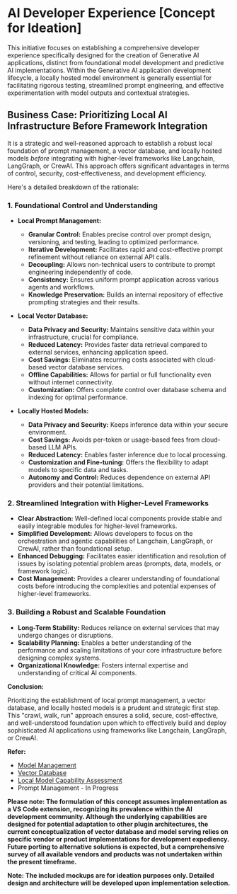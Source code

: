 # AI Developer Experience [Concept for Ideation]

This initiative focuses on establishing a comprehensive developer experience specifically designed for the creation of Generative AI applications, distinct from foundational model development and predictive AI implementations. Within the Generative AI application development lifecycle, a locally hosted model environment is generally essential for facilitating rigorous testing, streamlined prompt engineering, and effective experimentation with model outputs and contextual strategies.

## Business Case: Prioritizing Local AI Infrastructure Before Framework Integration

It is a strategic and well-reasoned approach to establish a robust local foundation of prompt management, a vector database, and locally hosted models *before* integrating with higher-level frameworks like Langchain, LangGraph, or CrewAI. This approach offers significant advantages in terms of control, security, cost-effectiveness, and development efficiency.

Here's a detailed breakdown of the rationale:

### 1. Foundational Control and Understanding

* **Local Prompt Management:**
    * **Granular Control:** Enables precise control over prompt design, versioning, and testing, leading to optimized performance.
    * **Iterative Development:** Facilitates rapid and cost-effective prompt refinement without reliance on external API calls.
    * **Decoupling:** Allows non-technical users to contribute to prompt engineering independently of code.
    * **Consistency:** Ensures uniform prompt application across various agents and workflows.
    * **Knowledge Preservation:** Builds an internal repository of effective prompting strategies and their results.

* **Local Vector Database:**
    * **Data Privacy and Security:** Maintains sensitive data within your infrastructure, crucial for compliance.
    * **Reduced Latency:** Provides faster data retrieval compared to external services, enhancing application speed.
    * **Cost Savings:** Eliminates recurring costs associated with cloud-based vector database services.
    * **Offline Capabilities:** Allows for partial or full functionality even without internet connectivity.
    * **Customization:** Offers complete control over database schema and indexing for optimal performance.

* **Locally Hosted Models:**
    * **Data Privacy and Security:** Keeps inference data within your secure environment.
    * **Cost Savings:** Avoids per-token or usage-based fees from cloud-based LLM APIs.
    * **Reduced Latency:** Enables faster inference due to local processing.
    * **Customization and Fine-tuning:** Offers the flexibility to adapt models to specific data and tasks.
    * **Autonomy and Control:** Reduces dependence on external API providers and their potential limitations.

### 2. Streamlined Integration with Higher-Level Frameworks

* **Clear Abstraction:** Well-defined local components provide stable and easily integrable modules for higher-level frameworks.
* **Simplified Development:** Allows developers to focus on the orchestration and agentic capabilities of Langchain, LangGraph, or CrewAI, rather than foundational setup.
* **Enhanced Debugging:** Facilitates easier identification and resolution of issues by isolating potential problem areas (prompts, data, models, or framework logic).
* **Cost Management:** Provides a clearer understanding of foundational costs before introducing the complexities and potential expenses of higher-level frameworks.

### 3. Building a Robust and Scalable Foundation

* **Long-Term Stability:** Reduces reliance on external services that may undergo changes or disruptions.
* **Scalability Planning:** Enables a better understanding of the performance and scaling limitations of your core infrastructure before designing complex systems.
* **Organizational Knowledge:** Fosters internal expertise and understanding of critical AI components.

**Conclusion:**

Prioritizing the establishment of local prompt management, a vector database, and locally hosted models is a prudent and strategic first step. This "crawl, walk, run" approach ensures a solid, secure, cost-effective, and well-understood foundation upon which to effectively build and deploy sophisticated AI applications using frameworks like Langchain, LangGraph, or CrewAI.

**Refer:**
- [Model Management](https://github.com/mpaulgreen/ai_dev_experience_ideation/blob/main/model_management_ideation.md)
- [Vector Database](https://github.com/mpaulgreen/ai_dev_experience_ideation/blob/main/vectordb_ideation.md)
- [Local Model Capability Assessment](https://github.com/mpaulgreen/granite-model-capabilities)
- Prompt Management - In Progress

**Please note: The formulation of this concept assumes implementation as a VS Code extension, recognizing its prevalence within the AI development community. Although the underlying capabilities are designed for potential adaptation to other plugin architectures, the current conceptualization of vector database and model serving relies on specific vendor or product implementations for development expediency. Future porting to alternative solutions is expected, but a comprehensive survey of all available vendors and products was not undertaken within the present timeframe.**

**Note: The included mockups are for ideation purposes only. Detailed design and architecture will be developed upon implementation selection.**
